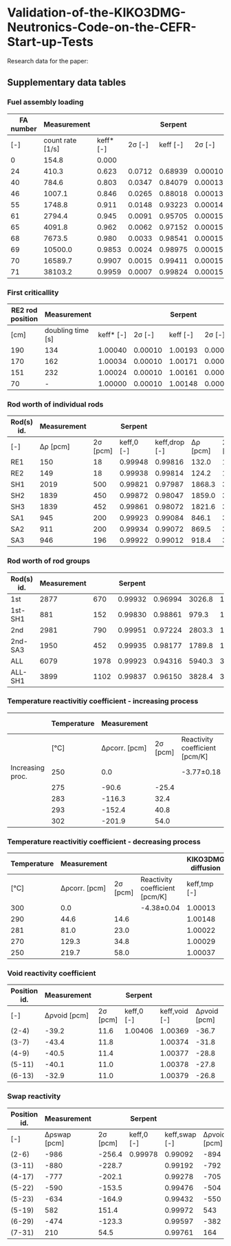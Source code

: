 # Validation-of-the-KIKO3DMG-Neutronics-Code-on-the-CEFR-Start-up-Tests
Research data for the paper:

## Supplementary data tables

### Fuel assembly loading
| FA number | Measurement      |           |        | Serpent  |         |             | KIKO3DMG diffusion |             | KIKO3DMG SP3 |             |
|-----------|------------------|-----------|--------|----------|---------|-------------|--------------------|-------------|--------------|-------------|
| [-]       | count rate [1/s] | keff* [-] | 2σ [-] | keff [-] | 2σ [-]  | diff. [pcm] | keff [-]           | diff. [pcm] | keff [-]     | diff. [pcm] |
| 0         | 154.8            | 0.000     |        |          |         |             |                    |             |              |             |
| 24        | 410.3            | 0.623     | 0.0712 | 0.68939  | 0.00010 | 15531       | 0.66974            | 11274       | 0.70054      | 17841       |
| 40        | 784.6            | 0.803     | 0.0347 | 0.84079  | 0.00013 | 5643        | 0.82898            | 3949        | 0.85574      | 7721        |
| 46        | 1007.1           | 0.846     | 0.0265 | 0.88018  | 0.00013 | 4549        | 0.87014            | 3239        | 0.89517      | 6452        |
| 55        | 1748.8           | 0.911     | 0.0148 | 0.93223  | 0.00014 | 2442        | 0.92442            | 1535        | 0.94789      | 4214        |
| 61        | 2794.4           | 0.945     | 0.0091 | 0.95705  | 0.00015 | 1377        | 0.95023            | 627         | 0.97243      | 3029        |
| 65        | 4091.8           | 0.962     | 0.0062 | 0.97152  | 0.00015 | 1000        | 0.96579            | 389         | 0.98732      | 2648        |
| 68        | 7673.5           | 0.980     | 0.0033 | 0.98541  | 0.00015 | 578         | 0.98035            | 55          | 1.00145      | 2204        |
| 69        | 10500.0          | 0.9853    | 0.0024 | 0.98975  | 0.00015 | 461         | 0.98482            | -45         | 1.00578      | 2071        |
| 70        | 16589.7          | 0.9907    | 0.0015 | 0.99411  | 0.00015 | 349         | 0.98942            | -128        | 1.01023      | 1954        |
| 71        | 38103.2          | 0.9959    | 0.0007 | 0.99824  | 0.00015 | 232         | 0.99388            | -208        | 1.01453      | 1840        |

### First criticallity
| RE2 rod position | Measurement       |           |         | Serpent  |         |             | KIKO3DMG diffusion |             | KIKO3DMG SP3 |             |
|------------------|-------------------|-----------|---------|----------|---------|-------------|--------------------|-------------|--------------|-------------|
| [cm]             | doubling time [s] | keff* [-] | 2σ [-]  | keff [-] | 2σ [-]  | diff. [pcm] | keff [-]           | diff. [pcm] | keff [-]     | diff. [pcm] |
| 190              | 134               | 1.00040   | 0.00010 | 1.00193  | 0.00009 | 153         | 0.99759            | -281        | 1.01813      | 1741        |
| 170              | 162               | 1.00034   | 0.00010 | 1.00171  | 0.00009 | 137         | 0.99752            | -282        | 1.01806      | 1741        |
| 151              | 232               | 1.00024   | 0.00010 | 1.00161  | 0.00009 | 136         | 0.99746            | -279        | 1.01800      | 1744        |
| 70               | -                 | 1.00000   | 0.00010 | 1.00148  | 0.00009 | 148         | 0.99725            | -275        | 1.01780      | 1749        |

### Rod worth of individual rods
| Rod(s) id. | Measurement |          | Serpent    |               |          |          |            | KIKO3DMG diffusion |               |          |            | KIKO3DMG SP3 |               |          |            |
|------------|-------------|----------|------------|---------------|----------|----------|------------|--------------------|---------------|----------|------------|--------------|---------------|----------|------------|
| [-]        | Δρ [pcm]    | 2σ [pcm] | keff,0 [-] | keff,drop [-] | Δρ [pcm] | 2σ [pcm] | diff.[pcm] | keff,0 [-]         | keff,drop [-] | Δρ [pcm] | diff.[pcm] | keff,0 [-]   | keff,drop [-] | Δρ [pcm] | diff.[pcm] |
| RE1        | 150         | 18       | 0.99948    | 0.99816       | 132.0    | 10.5     | -18        | 1.0009             | 0.9996        | 127.5    | -22        | 1.02081      | 1.01956       | 120.4    | -30        |
| RE2        | 149         | 18       | 0.99938    | 0.99814       | 124.2    | 10.5     | -25        | 1.0009             | 0.9996        | 127.4    | -22        | 1.02081      | 1.01956       | 120.3    | -29        |
| SH1        | 2019        | 500      | 0.99821    | 0.97987       | 1868.3   | 34.3     | -151       | 0.9993             | 0.9803        | 1934.9   | -84        | 1.01926      | 1.00047       | 1842.5   | -176       |
| SH2        | 1839        | 450      | 0.99872    | 0.98047       | 1859.0   | 34.3     | +20        | 0.9999             | 0.9813        | 1889.5   | +50        | 1.01983      | 1.00150       | 1794.8   | -44        |
| SH3        | 1839        | 452      | 0.99861    | 0.98072       | 1821.6   | 34.3     | -17        | 0.9997             | 0.9812        | 1879.7   | +41        | 1.01963      | 1.00139       | 1786.3   | -53        |
| SA1        | 945         | 200      | 0.99923    | 0.99084       | 846.1    | 34.1     | -99        | 1.0008             | 0.9913        | 957.8    | +13        | 1.02073      | 1.01143       | 900.9    | -44        |
| SA2        | 911         | 200      | 0.99934    | 0.99072       | 869.5    | 34.1     | -41        | 1.0007             | 0.9913        | 944.8    | +34        | 1.02068      | 1.01150       | 889.2    | -22        |
| SA3        | 946         | 196      | 0.99922    | 0.99012       | 918.4    | 34.1     | -28        | 1.0007             | 0.9906        | 1016.7   | +71        | 1.02068      | 1.01078       | 959.4    | +13        |

### Rod worth of rod groups
| Rod(s) id. | Measurement |      | Serpent |         |        |      |      | KIKO3DMG diffusion |        |        |      | KIKO3DMG SP3 |         |        |      |
|------------|-------------|------|---------|---------|--------|------|------|--------------------|--------|--------|------|--------------|---------|--------|------|
| 1st        | 2877        | 670  | 0.99932 | 0.96994 | 3026.8 | 10.6 | +150 | 1.0007             | 0.9706 | 3098.3 | +221 | 1.02063      | 0.99089 | 2940.2 | +63  |
| 1st-SH1    | 881         | 152  | 0.99830 | 0.98861 | 979.3  | 10.5 | +98  | 0.9993             | 0.9896 | 979.2  | +98  | 1.01932      | 1.00983 | 922.0  | +41  |
| 2nd        | 2981        | 790  | 0.99951 | 0.97224 | 2803.3 | 14.3 | -178 | 1.0008             | 0.9710 | 3063.5 | +82  | 1.02074      | 0.99150 | 2889.2 | -92  |
| 2nd-SA3    | 1950        | 452  | 0.99935 | 0.98177 | 1789.8 | 14.0 | -160 | 1.0008             | 0.9816 | 1948.8 | -1   | 1.02075      | 1.00198 | 1834.4 | -116 |
| ALL        | 6079        | 1978 | 0.99923 | 0.94316 | 5940.3 | 35.0 | -139 | 1.0008             | 0.9416 | 6284.2 | +205 | 1.02075      | 0.96226 | 5955.2 | -124 |
| ALL-SH1    | 3899        | 1102 | 0.99837 | 0.96150 | 3828.4 | 34.7 | -71  | 0.9993             | 0.9601 | 4089.0 | +190 | 1.01932      | 0.98076 | 3857.3 | -42  |

### Temperature reactivitiy coefficient - increasing process
|                  | Temperature | Measurement   |          |                                | Serpent      |               |          |                                | KIKO3DMG diffusion |              |        |                   |                                |               |                                | KIKO3DMG SP3 |              |                   |                                |               |                                |
|------------------|-------------|---------------|----------|--------------------------------|--------------|---------------|----------|--------------------------------|--------------------|--------------|--------|-------------------|--------------------------------|---------------|--------------------------------|--------------|--------------|-------------------|--------------------------------|---------------|--------------------------------|
|                  | [℃]         | Δρcorr. [pcm] | 2σ [pcm] | Reactivity coefficient [pcm/K] | keff,tmp [-] | Δρtemp. [pcm] | 2σ [pcm] | Reactivity coefficient [pcm/K] | keff,tmp [-]       | keff,rod [-] |        | Δρrod_worth [pcm] | Reactivity coefficient [pcm/K] | Δρtemp. [pcm] | Reactivity coefficient [pcm/K] | keff,tmp [-] | keff,rod [-] | Δρrod,exact [pcm] | Reactivity coefficient [pcm/K] | Δρtemp. [pcm] | Reactivity coefficient [pcm/K] |
| Increasing proc. | 250         | 0.0           |          | -3.77±0.18                     | 1.02960      | 0.0           | 11.7     | -3.84±0.20                     | 1.00157            | 1.00251      | 0.0    | -94.2             | -3.51±0.16                     | 0.0           | -4.11±0.003                    | 1.02150      | 1.02242      | -88.3             | -3.31±0.15                     | 0.0           | -3.76±0.002                    |
|                  | 275         | -90.6         | -25.4    |                                | 1.02854      | -100.1        | 11.7     |                                | 1.00148            | 1.00168      | -94.2  | -114.5            |                                | -102.6        |                                | 1.02144      | 1.02164      | -107.6            |                                | -93.9         |                                |
|                  | 283         | -116.3        | 32.4     |                                | 1.02840      | -113.3        | 11.7     |                                | 1.00135            | 1.00165      | -114.5 | -144.4            |                                | -135.5        |                                | 1.02132      | 1.02162      | -135.7            |                                | -123.9        |                                |
|                  | 293         | -152.4        | 40.8     |                                | 1.02783      | -167.3        | 11.7     |                                | 1.00124            | 1.00168      | -144.4 | -188.3            |                                | -176.7        |                                | 1.02123      | 1.02166      | -177.2            |                                | -161.6        |                                |
|                  | 302         | -201.9        | 54.0     |                                | 1.02747      | -201.3        | 11.7     |                                | 1.00131            |              | -188.3 |                   |                                | -213.9        |                                | 1.02130      |              |                   |                                | -195.5        |                                |

### Temperature reactivitiy coefficient - decreasing process
| Temperature | Measurement   |          |                                | KIKO3DMG diffusion |              |       |                   |                                |               |                                | KIKO3DMG SP3 |              |                   |                                |               |                                |
|-------------|---------------|----------|--------------------------------|--------------------|--------------|-------|-------------------|--------------------------------|---------------|--------------------------------|--------------|--------------|-------------------|--------------------------------|---------------|--------------------------------|
| [℃]         | Δρcorr. [pcm] | 2σ [pcm] | Reactivity coefficient [pcm/K] | keff,tmp [-]       | keff,rod [-] |       | Δρrod_worth [pcm] | Reactivity coefficient [pcm/K] | Δρtemp. [pcm] | Reactivity coefficient [pcm/K] | keff,tmp [-] | keff,rod [-] | Δρrod,exact [pcm] | Reactivity coefficient [pcm/K] | Δρtemp. [pcm] | Reactivity coefficient [pcm/K] |
| 300         | 0.0           |          | -4.38±0.04                     | 1.00013            | 1.00106      | 0.0   | -92.8             | -3.61±0.02                     | 0             | -4.10±0.005                    | 1.02021      | 1.02106      | -81.4             | -3.41±0.03                     | 0.0           | -3.75±0.004                    |
| 290         | 44.6          | 14.6     |                                | 1.00148            | 0.99985      | -92.8 | 69.9              |                                | 41.2          |                                | 1.02145      | 1.01991      | 66.2              |                                | 37.7          |                                |
| 281         | 81.0          | 23.0     |                                | 1.00022            | 0.99983      | 69.9  | 108.0             |                                | 78.2          |                                | 1.02027      | 1.01989      | 102.0             |                                | 71.5          |                                |
| 270         | 129.3         | 34.8     |                                | 1.00029            | 0.99956      | 108.0 | 181.1             |                                | 123.3         |                                | 1.02032      | 1.01960      | 171.1             |                                | 112.8         |                                |
| 250         | 219.7         | 58.0     |                                | 1.00037            |              | 181.1 |                   |                                | 204.9         |                                | 1.02038      |              |                   |                                | 187.5         |                                |

### Void reactivity coefficient
| Position id. | Measurement  |          | Serpent    |               |              |          |            | KIKO3DMG diffusion |              |               |                   |             |                    |              |             | KIKO3DMG SP3 |              |               |                   |            |              |            |
|--------------|--------------|----------|------------|---------------|--------------|----------|------------|--------------------|--------------|---------------|-------------------|-------------|--------------------|--------------|-------------|--------------|--------------|---------------|-------------------|------------|--------------|------------|
| [-]          | Δρvoid [pcm] | 2σ [pcm] | keff,0 [-] | keff,void [-] | Δρvoid [pcm] | 2σ [pcm] | diff.[pcm] | keff,0 [-]         | keff,rod [-] | keff,void [-] | Δρrod_worth [pcm] | diff. [pcm] | Δρrod,fitted [pcm] | Δρvoid [pcm] | diff. [pcm] | keff,0 [-]   | keff,rod [-] | keff,void [-] | Δρrod_worth [pcm] | diff.[pcm] | Δρvoid [pcm] | diff.[pcm] |
| (2-4)        | -39.2        | 11.6     | 1.00406    | 1.00369       | -36.7        | 11.2     | +2.5       | 1.00092            | 1.00132      | 1.00086       | -39.9             | -0.7        | -40.2              | -45.9        | -6.7        | 1.02087      | 1.02126      | 1.02086       | -38.0             | +1.2       | -38.7        | +0.5       |
| (3-7)        | -43.4        | 11.8     |            | 1.00374       | -31.8        | 11.2     | +11.6      | 1.00092            | 1.00132      | 1.00086       | -40.4             | +3.0        | -40.6              | -46.2        | -2.8        | 1.02087      | 1.02127      | 1.02087       | -38.5             | +4.9       | -38.0        | +5.4       |
| (4-9)        | -40.5        | 11.4     |            | 1.00377       | -28.8        | 11.2     | +11.7      | 1.00092            | 1.00132      | 1.00087       | -40.4             | +0.1        | -40.6              | -44.7        | -4.2        | 1.02087      | 1.02127      | 1.02088       | -38.5             | +2.0       | -37.0        | +3.5       |
| (5-11)       | -40.1        | 11.0     |            | 1.00378       | -27.8        | 11.2     | +12.3      | 1.00091            | 1.00132      | 1.00090       | -40.6             | -0.5        | -40.8              | -41.9        | -1.8        | 1.02087      | 1.02127      | 1.02090       | -38.7             | +1.4       | -35.3        | +4.8       |
| (6-13)       | -32.9        | 11.0     |            | 1.00379       | -26.8        | 11.2     | +6.1       | 1.00110            | 1.00132      | 1.00092       | -22.4             | +10.5       | -22.7              | -40.0        | -7.1        | 1.02105      | 1.02127      | 1.02090       | -21.3             | +11.6      | -35.6        | -2.7       |

### Swap reactivity
| Position id. | Measurement  |          | Serpent    |               |              |          |            | KIKO3DMG diffusion |              |               |                   |             |              |             | KIKO3DMG SP3 |              |               |                   |            |              |            |
|--------------|--------------|----------|------------|---------------|--------------|----------|------------|--------------------|--------------|---------------|-------------------|-------------|--------------|-------------|--------------|--------------|---------------|-------------------|------------|--------------|------------|
| [-]          | Δρswap [pcm] | 2σ [pcm] | keff,0 [-] | keff,swap [-] | Δρvoid [pcm] | 2σ [pcm] | diff.[pcm] | keff,0 [-]         | keff,rod [-] | keff,swap [-] | Δρrod_worth [pcm] | diff. [pcm] | Δρswap [pcm] | diff. [pcm] | keff,0 [-]   | keff,rod [-] | keff,swap [-] | Δρrod_worth [pcm] | diff.[pcm] | Δρswap [pcm] | diff.[pcm] |
| (2-6)        | -986         | -256.4   | 0.99978    | 0.99092       | -894         | 21.3     | +92        | 1.00120            | 1.01047      | 1.00183       | -917              | +69         | -853         | +133        | 1.02114      | 1.03031      | 1.02179       | -872              | +114       | -810         | +176       |
| (3-11)       | -880         | -228.7   |            | 0.99192       | -792         | 21.3     | +87        | 1.00116            | 1.00937      | 1.00167       | -813              | +67         | -761         | +118        | 1.02110      | 1.02921      | 1.02149       | -772              | +108       | -734         | +145       |
| (4-17)       | -777         | -202.1   |            | 0.99278       | -705         | 21.3     | +72        | 1.00112            | 1.00858      | 1.00173       | -739              | +39         | -677         | +100        | 1.02106      | 1.02841      | 1.02153       | -700              | +78        | -655         | +122       |
| (5-22)       | -590         | -153.5   |            | 0.99476       | -504         | 21.3     | +86        | 1.001065025        | 1.006772653  | 1.00171       | -566              | +24         | -502         | +88         | 1.02101      | 1.02660      | 1.02153       | -534              | +57        | -484         | +107       |
| (5-23)       | -634         | -164.9   |            | 0.99432       | -550         | 21.3     | +85        | 1.001155734        | 1.007341546  | 1.00180       | -613              | +21         | -549         | +85         | 1.02110      | 1.02717      | 1.02160       | -579              | +55        | -532         | +103       |
| (5-19)       | 582          | 151.4    |            | 0.99972       | 543          | 33.6     | -39        | 1.001811284        | 0.996215314  | 1.00167       | 561               | -21         | 546          | -36         | 1.02160      | 1.01610      | 1.02159       | 530               | -52        | 529          | -53        |
| (6-29)       | -474         | -123.3   |            | 0.99597       | -382         | 21.3     | +92        | 1.001135276        | 1.005629661  | 1.00167       | -446              | +28         | -393         | +81         | 1.02108      | 1.02547      | 1.02157       | -420              | +55        | -373         | +101       |
| (7-31)       | 210          | 54.5     |            | 0.99761       | 164          | 39.7     | -45        | 1.001669292        | 0.999673696  | 1.00145       | 199               | -10         | 177          | -32         | 1.02157      | 1.01960      | 1.02128       | 188               | -21        | 161          | -48        |
